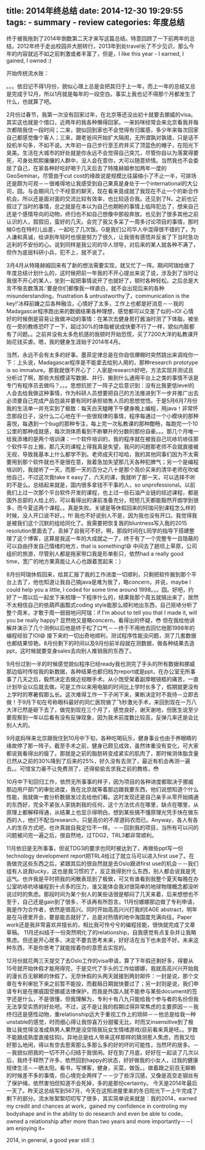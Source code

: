 title: 2014年终总结
date: 2014-12-30 19:29:55
tags: 
    - summary
    - review
categories: 年度总结
---

终于被我拖到了2014年倒数第二天才来写这篇总结。特意回顾了一下前两年的总结，2012年终于走出校园并大胆转行，2013年到处travel长了不少见识，那么今年的内容就远不如之前刺激或者丰富了，但是，I like this year - I earned, I gained, I owned :)

开始传统流水账：

。。。依旧记不得1月份，貌似心理上总是会把其归于上一年，而上一年的总结又总是完成于12月，所以1月就是每年的一段空白。事实上我也记不得那个月都发生了什么，也就算了吧。

2月份过春节，我第一次没有回家过年，在北京等还没出初十就要去挪威的visa。其实这也就是个借口，近两年的我各种懒得回家。一来妈咪经常会来北京看我并每次都陪我住一段时间；二来，貌似回到家也不会觉得有归属感，多少年来每次回家自己都感觉像个客人；三来，跟老爸间开始扩大隔阂，无所谓孰对孰错，只是话不投机半句多，不如不说。大年初一自己步行至王府井买了顶蓝色的帽子，在阳光下臭美。生活在大城市的好处就是你永远不会觉得自己突兀，尽管你自以为落寞得要死，可身处熙熙攘攘的人群中，没人会在意你，大可以随意矫情。当然我也不会委屈了自己，在家各种好吃好喝于几天后去了特隆赫姆参加两年一度的GeoSeminar。尽管由于cut cost的缘故说是规模比往届缩小了不止一半，可排场还是颇为可观－－很难得地让我感受到自己果真是身处于一个international的大公司，囧。与会期间几个不经意的聊天，现在看来竟成就了我现在不止一个的新合作机会。所以还是面对面的交流比较有效率，也比较适合我。还见到了N，之前也记叙过了当时的事情，总之就是在本以为自己也期盼的事情上临阵犯怂了，想来自己还是个感情导向的动物，终归也不如自己想像中那般奔放。也见到了很多其他之前认识的人，叙叙旧，蛮好的几天。会完了我又多呆了一周多讨论项目的事情，那时候G也在特村儿出差，一起吃了几次饭。G是我们公司华人中混得很不错的了，为人谦和真诚，给讲到年轻时也很是努力了很久，让我很有感悟并反省了下当时急功近利的不安份的心。说到同样是我公司的华人领导，对后来的某人就各种不满了，但作为底层科研小兵，犯不上，就不说了。

3月4月从特隆赫姆回来有了新的想法需要实现，就又忙了一阵。期间阿瑞给做了年度总结计划什么的，这时候把前一年我的不开心提出来说了说，涉及到了当时让我很不开心的某人，坐到一起把事情说开了也就好了，顿时各种轻松。之后总是大言不惭去数落其:'要是你们都像我一样直白，就不会出现后来的各种misunderstanding，frustration & untrustworthy了，communication is the key!'冰释前嫌之后各种融洽，心情好了太多，工作上也都是好消息－－我的Madagascar程序跑出来的数据结果各种理想，感觉都可以交差了似的~lOl 心情好的时候倒是容易让我做冲动的事情：在某次去健身房打酱油时测了下体脂，被坐在一旁的教练恐吓了一下，超过30%的体脂被说成快要不行了一样，貌似内脏都有了问题。。之前并没有太多危机感的我顿时开始恐慌，买了7200大洋的私教课开始花钱买虐。嗯，我的健身生涯始于2014年4月。

当然，永远不会有太多的好事。墨菲定律总是在你自信爆棚时突然跳出来调戏你一下：上头说，Madagascar程序是不能拿去给别人用的，那种research prototype is so immature。那我就很不开心了：人家是research好吧，方法实现并测试且分析过了啊，那些大规模读写数据、并行、搬到什么通用平台上之类的事情不该是专门有程序员去做吗？。。。思想抗拒了一阵子之后意识到：没有比我更低level的人会去给我做这种事情，作为科研人员想要把自己的方法推进到下一步并推广出去必须要自己完成产品包装并要有同时承担销售人员的思想觉悟。于是5月6月7月份我的生活单一并充实到了极致：每天白天瞌睡下午健身晚上编程，用java！非常怀念那段日子，没什么二心地在干一些很规律的事情，程序每通过一个小模块的那种喜悦，每遇到一个bug的那种专注，每上完一次私教课的那种酣畅，每跑完一个10公里的那种成就感，每次测体质看到不断攀升的分数的那份自豪。。。那几个月唯一给我添堵的是两个培训课：一个软件培训的，我的程序就在被我自己坑哧坑哧往那个软件平台上搬，那几天的课程上得我真是失望，我问的问题那老师不会就直接被无视，导致我基本上什么都学不到。老师成天打哈哈，我的其他同事们因为不太需要用到那个软件就也不是很在意，我着急加失望那几天各种犯脾气；另一个是编程培训的，我就听了一天，而那一天的百分之八十是那个高价买来的清华老师在吹嘘他自己，不过这次我take it easy了，六天的课，我就听了那一天，可以选择不听的不是么。总结起来就是，国内很多拿钱不干事的人，so unprofessional。以前我们上过一次那个平台软件开发的课程，也上过一些石油产业链的综述课程，都是国外总部的人给上的，可以看得出的课前准备充分，短短几天都能豁然开朗学到很多，而今夏这两个课程。。真是失败。关键是等休假回来的阿瑞问到课程怎么样的时候，没人开口说不好。。ft! 我也不好说别人不是，因为我也没有开口。我觉得我是被我们这个沉默的组给同化了。我需要把恢复我的bluntness写入我的2015 resolution里面去了，丢掉了自我可不好。啊，那段时间在L同学的指导下搭建整理了这个博客，这算是我这一年的大成就之一了，终于有了一个完整专一且隐蔽的可以自由抒发自己情绪的地方，that is something!😄
中间去了趟坝上草原，公司组织的旅游，尽管别人都是拖家带口我是形单影只，依然had a really good time，宽广的地方果真能让人心也跟着宽起来：）

8月份阿瑞休假回来，给其汇报了我的工作进度一切顺利，只剩把软件搬到那个平台上去了，他也知道让我自己搞java是难为我了，略concern，并说，maybe I could help you a little, I coded for some time around 1998。。。囧。好吧，约好了一周以后一起坐下来梳理一下程序什么的，结果我那个周五就搞出来了，居然不太相信自己的依葫芦画瓢式coding style能那么顺利地出东西，自己抠哧分析了整个周末，才敢于周一弱弱地问阿瑞：if I'm about to tell you that I made it, will you be really happy? 显然他又是略concern，看得出的怀疑，😳 但在我给他讲解并演示了几个测例以后他是终于松了口气－－终于不用他去回忆他那1998年的编程经验了lOl😄 接下来的一切出奇地顺利，测试程序性能没问题，测了几套数据也都结果惊艳。8月份剩下的时间以及9月份前半段就在测数据，做各种结果去造ppt，这时候就要变身sales去向别人推销我的东西了。

9月份过到一半的时候感觉貌似程序已经ready我也测完了手头的所有数据和挪威那边临时传给我的新数据，各种结果也都归档为report或是ppt，在办公室无所事事了几天之后，毅然决定去做近视眼手术。从小饱受架着副厚眼镜框的痛苦，一直计划毕业以后就去做。可是工作以来用电脑的时间比上学时长多了，假期就更没有上学时的寒暑假那么长。这次难得工作一下子闲下来，果断决定时不我待－立即去做！于9月下旬在号称眼科最好的同仁医院做了飞秒激光手术，来回到现在一万八大洋已然是砸下去了，做完到现在三个月了，感觉良好，谢天谢地，但医生说至少要观察到一年以后看有没有反弹现象，因为我术前度数比较高，反弹几率还是会比别人大的。

9月底妈咪来北京跟我住到10月中下旬，各种吃喝玩乐，健身事业也由于养眼睛的缘故停了那一阵子。截至手术之前，健身已颇见成效，虽然体重没有变化，可大家都说我看得出的瘦了。那就是之前的脂肪转变成紧实的肌肉了，那时候测体脂含量已然从之前的30%降到了后来的25%，好久没有去测了，最近有机会再测一遍去。。可惜宝力豪不让免费测了，还得偷偷去求我之前的教练，😳

10月中下旬回归工作，依然无所事事的样子，因为项目的各种进度都取决于挪威那边用户部门的审批进度，我在北京就等着那边跟我要东西，他们说想知道个什么性能，我就做一套分析数据发过去给他们看。这时发现还是自己亲手从零开始搞通的东西好，完全不紧张人家挑刺我的任何，这个方法优点在哪里，缺点在哪里，从原理上都解释得通，从结果上也显示得明白。想到某些搞不懂原理光凭手快在做东西的人，他们不配当research，只是高价的不厚道码农而已。Anyway，各人有各人的生存方式吧，也许真就自我定位不一样。－－回到我的项目，当所有可以问的问题被问完一遍之后，很自然地，过TDG2，TRL3都非常顺利。

11月依旧是无所事事，但说TDG3的要求也同时被达到了，再做些ppt写一份technology development report把TRL4给过了就立马可以进入first use了。在我做完这些东西之后，紧跟其后的很自然就是去Oslo跟进first use的机会－－我们组有人说我lucky，这也是我习惯的了，反正我得到什么东西，别人都会说我是凭运气。也许我是平时把我的闲散表现到了极致，可又有谁看到我整个夏天每晚在办公室吭哧吭哧编程到十点多的压力，谁又能体会我对很简单的地球物理概念都没听说过时的焦虑。那段时间为某个别人的某些话很是郁闷了几天来着，后来想想也不至于，自己还是gain到了很多，不该再有所怨言。11月份娜娜那边做了专利申请，我是作为合作者，依然是很高兴。同时开始高高兴兴打我的EAGE abstract，明年是在马德里开会，要是能去就好了，总是对热情的地中海国度充满向往。Paper work还是我非常喜欢并擅长的，相比我可怜兮兮的编程技能，很快就完成了文章草稿。
11月还纠结于一份突然明化了的relationship，自我感觉有点复杂并让我略焦虑。但还是开心居多，决定不要去思考未来，好好活在当下也未尝不好。未来这种东西，不是你思考了就能按着你的意愿去实现的。

12月份就花两三天提交了去Oslo工作的visa申请，算了下年假还剩好多，得要从15号就开始休假才能用得完，于是交代了手头的工作给娜娜，我就高高兴兴开始我的漫长百无聊赖的休假了。无奈休假的头两天就接到两封邮件：一封是说，那个文章在专利审批下来之前暂不能投，而截稿日期就快要过了；另一封则是说，我们申请专利是在挪威国受挪威法律保护，而我是外国人就不能参与某些document的签字还是什么，不是很懂，但我理解为，专利十有八九只能给我个参与者的名份但我无法享受实质的好处吧。不过，这不是让我的假期过得异常焦虑的主要原因－－我终归还是感性动物，重relationship远大于重视工作上的琐碎－－他总是给我一种unstable的感觉，时而细心得让我惊喜万分甜蜜无比，时而又insensitive到了极致让我觉得没准成熟男人果然是没空陪我玩女生情绪游戏(目前看来真是呸。。岁数不能跟成熟度直接挂钩)。异地总是给人带来这样那样的猜测惹人焦虑，而我又恰好那么地闲，得以有空去思索那么多那么多的好的坏的可能性，当然坏的居多。－－我貌似把我的一切不开心归结于我很闲。好在到了月底，好好在一起谈了几次以后，我终于释然了许多，依然回到happy的状态，好好做我的小女人，过我的健康规律生活－－晒太阳，看书，写博客，健身，买菜，做饭。。做着跟之前百无聊赖的时候差不多的事情，但心境完全两样了－－少了些浮沉感，又像是高空走钢丝有了保护绳，依然害怕但知道不会死掉，多的是那份certainty。
今天是2014年最后一天了。昨天这总结写到567月，今天在这照进屋里来的冬日阳光下一上午完成了剩下的部分。流水账絮絮叨叨写了很多，其实简单说来就是：我的2014，earned my credit and chances at work，gained my confidence in controling my bodyshape and in the ability to do research and even be able to code，owned a relationship after more than two years and more importantly－－I am enjoying it~

2014, in general, a good year still :)


